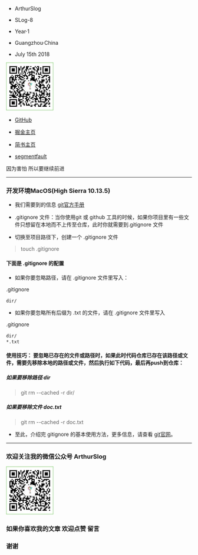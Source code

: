 * ArthurSlog
* SLog-8
* Year·1

* Guangzhou·China
* July 15th 2018

![关注微信公众号“ArthurSlog”](https://github.com/BlessedChild/LogofAxu/blob/master/images/icon_128.jpg?raw=true "微信扫描二维码，关注我的公众号")

* [GitHub](https://github.com/BlessedChild/ArthurSlog)

* [掘金主页](https://juejin.im/user/59f2a424f265da432f305c66/posts)

* [简书主页](https://www.jianshu.com/u/b9ebe10f0534)

* [segmentfault](https://segmentfault.com/u/arthurslog/articles)

因为害怕 所以要继续前进

---

### 开发环境MacOS(High Sierra 10.13.5)

* 我们需要到的信息 [git官方手册](https://git-scm.com/docs/gitignore)

* .gitignore 文件：当你使用git 或 github 工具的时候，如果你项目里有一些文件只想留在本地而不上传至仓库，此时你就需要到.gitignore 文件

* 切换至项目路径下，创建一个 .gitignore 文件

> touch .gitignore

#### 下面是 .gitignore 的配置

* 如果你要忽略路径，请在 .gitignore 文件里写入：

.gitignore
```
dir/
```

* 如果你要忽略所有后缀为 .txt 的文件，请在 .gitignore 文件里写入

.gitignore
``` 
dir/
*.txt
```

#### 使用技巧： 要忽略已存在的文件或路径时，如果此时代码仓库已存在该路径或文件，需要先移除本地的路径或文件，然后执行如下代码，最后再push到仓库：

##### 如果要移除路径 dir

> git rm --cached -r dir/

##### 如果要移除文件 doc.txt

> git rm --cached -r doc.txt

* 至此，介绍完 gitignore 的基本使用方法，更多信息，请查看 [git官网](https://git-scm.com/docs/gitignore)。

---

### 欢迎关注我的微信公众号 ArthurSlog

![ArthurSlog](https://github.com/BlessedChild/LogofAxu/blob/master/images/icon_128.jpg?raw=true "微信扫描二维码，关注我的公众号")

### 如果你喜欢我的文章 欢迎点赞 留言
### 谢谢
